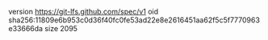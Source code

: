 version https://git-lfs.github.com/spec/v1
oid sha256:11809e6b953c0d36f40fc0fe53ad22e8e2616451aa62f5c5f7770963e33666da
size 2095
